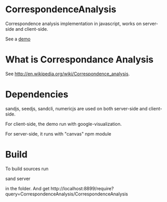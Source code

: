 CorrespondenceAnalysis
======================

Correspondence analysis implementation in javascript, works on server-side and client-side.

See a [demo](http://piercus.github.com/CorrespondenceAnalysis)

What is Correspondance Analysis
======================

See http://en.wikipedia.org/wiki/Correspondence_analysis.

Dependencies
=====

sandjs, seedjs, sandcli, numericjs are used on both server-side and client-side.

For client-side, the demo run with google-visualization.

For server-side, it runs with "canvas" npm module

Build
====
To build sources run 

   sand server
   
in the folder.
And get http://localhost:8899/require?query=CorrespondenceAnalysis/CorrespondenceAnalysis


